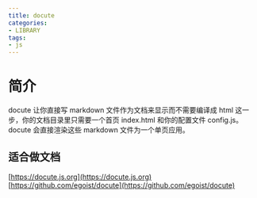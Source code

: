 ```yaml
---
title: docute
categories: 
- LIBRARY
tags:
- js
---
```


# 简介

docute 让你直接写 markdown 文件作为文档来显示而不需要编译成 html 这一步，你的文档目录里只需要一个首页 index.html 和你的配置文件 config.js。docute 会直接渲染这些 markdown 文件为一个单页应用。

## 适合做文档

[https://docute.js.org](https://docute.js.org)
[https://github.com/egoist/docute](https://github.com/egoist/docute)



